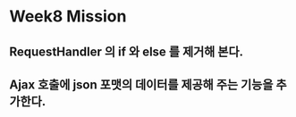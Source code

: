 # Week8 Mission

## RequestHandler 의 if 와 else 를 제거해 본다.

## Ajax 호출에 json 포맷의 데이터를 제공해 주는 기능을 추가한다.